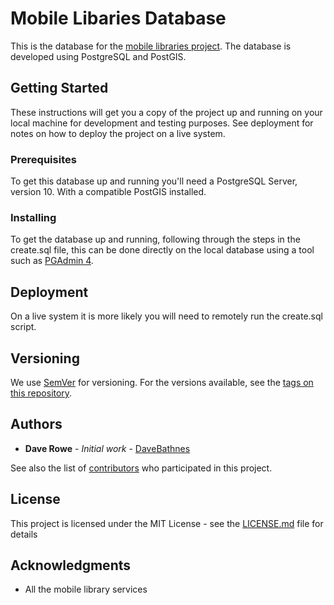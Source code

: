 # Mobile Libaries Database

This is the database for the [mobile libraries project](https://blog.librarydata.uk/mobile-library-data-project). The database is developed using PostgreSQL and PostGIS.

## Getting Started

These instructions will get you a copy of the project up and running on your local machine for development and testing purposes. See deployment for notes on how to deploy the project on a live system.

### Prerequisites

To get this database up and running you'll need a PostgreSQL Server, version 10. With a compatible PostGIS installed.

### Installing

To get the database up and running, following through the steps in the create.sql file, this can be done directly on the local database using a tool such as [PGAdmin 4](https://www.pgadmin.org/download/).

## Deployment

On a live system it is more likely you will need to remotely run the create.sql script.

## Versioning

We use [SemVer](http://semver.org/) for versioning. For the versions available, see the [tags on this repository](https://github.com/librarieshacked/mobilelibraries-database/tags).

## Authors

* **Dave Rowe** - *Initial work* - [DaveBathnes](https://github.com/DaveBathnes)

See also the list of [contributors](https://github.com/librarieshacked/mobilelibraries-database/contributors) who participated in this project.

## License

This project is licensed under the MIT License - see the [LICENSE.md](LICENSE.md) file for details

## Acknowledgments

* All the mobile library services
